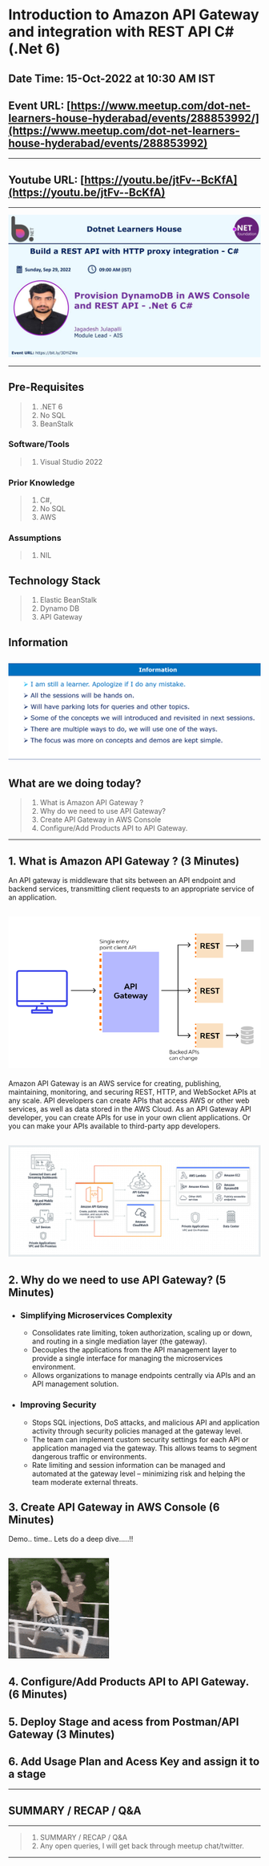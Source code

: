 # Introduction to Amazon API Gateway and integration with REST API C# (.Net 6)

## Date Time: 15-Oct-2022 at 10:30 AM IST

## Event URL: [https://www.meetup.com/dot-net-learners-house-hyderabad/events/288853992/](https://www.meetup.com/dot-net-learners-house-hyderabad/events/288853992)

---
## Youtube URL: [https://youtu.be/jtFv--BcKfA](https://youtu.be/jtFv--BcKfA)

---

![Jagadesh|150x150](./Images/Jagadesh.jpg)

---

## Pre-Requisites

> 1. .NET 6
> 1. No SQL
> 1. BeanStalk

### Software/Tools

> 1. Visual Studio 2022

### Prior Knowledge

> 1. C#,
> 1. No SQL
> 1. AWS

### Assumptions

> 1. NIL

## Technology Stack

> 1. Elastic BeanStalk
> 1. Dynamo DB
> 1. API Gateway


## Information

## ![Information | 100x100](./Images/Information.PNG)

## What are we doing today?

> 1. What is Amazon API Gateway ?
> 1. Why do we need to use API Gateway?
> 1. Create API Gateway in AWS Console
> 1. Configure/Add Products API to API Gateway.

---

## 1. What is Amazon API Gateway ? (3 Minutes)
An API gateway is middleware that sits between an API endpoint and backend services, transmitting client requests to an appropriate service of an application.

## ![API Gateway | 100x100](./Images/API_Gateway.png)

Amazon API Gateway is an AWS service for creating, publishing, maintaining, monitoring, and securing REST, HTTP, and WebSocket APIs at any scale. API developers can create APIs that access AWS or other web services, as well as data stored in the AWS Cloud. As an API Gateway API developer, you can create APIs for use in your own client applications. Or you can make your APIs available to third-party app developers.

## ![Amazon API Gateway | 100x100](./Images/AWS_API_Gateway.png)

## 2. Why do we need to use API Gateway? (5 Minutes)

 * ### Simplifying Microservices Complexity
    * Consolidates rate limiting, token authorization, scaling up or down, and routing in a single mediation layer (the gateway).
    * Decouples the applications from the API management layer to provide a single interface for managing the microservices environment.
    * Allows organizations to manage endpoints centrally via APIs and an API management solution.
 * ### Improving Security
    * Stops SQL injections, DoS attacks, and malicious API and application activity through security policies managed at the gateway level.
    * The team can implement custom security settings for each API or application managed via the gateway. This allows teams to segment dangerous traffic or environments.
    * Rate limiting and session information can be managed and automated at the gateway level – minimizing risk and helping the team moderate external threats.


## 3. Create API Gateway in AWS Console (6 Minutes)
Demo.. time.. Lets do a deep dive.....!!
## ![Deep Dive | 100x100](./Images/Deep_Dive.gif)

## 4. Configure/Add Products API to API Gateway. (6 Minutes)

## 5. Deploy Stage and acess from Postman/API Gateway (3 Minutes)

## 6. Add Usage Plan and Acess Key and assign it to a stage

---

## SUMMARY / RECAP / Q&A

---

> 1. SUMMARY / RECAP / Q&A
> 2. Any open queries, I will get back through meetup chat/twitter.

---

